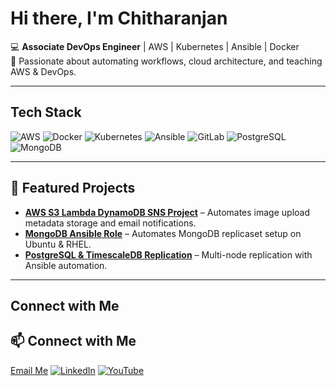 # Hi there, I'm Chitharanjan

💻 **Associate DevOps Engineer** | AWS | Kubernetes | Ansible | Docker  
🎯 Passionate about automating workflows, cloud architecture, and teaching AWS & DevOps.

---

## Tech Stack
![AWS](https://img.shields.io/badge/AWS-232F3E?style=for-the-badge&logo=amazonaws&logoColor=white)
![Docker](https://img.shields.io/badge/Docker-2496ED?style=for-the-badge&logo=docker&logoColor=white)
![Kubernetes](https://img.shields.io/badge/Kubernetes-326CE5?style=for-the-badge&logo=kubernetes&logoColor=white)
![Ansible](https://img.shields.io/badge/Ansible-EE0000?style=for-the-badge&logo=ansible&logoColor=white)
![GitLab](https://img.shields.io/badge/GitLab-FCA121?style=for-the-badge&logo=gitlab&logoColor=white)
![PostgreSQL](https://img.shields.io/badge/PostgreSQL-316192?style=for-the-badge&logo=postgresql&logoColor=white)
![MongoDB](https://img.shields.io/badge/MongoDB-4EA94B?style=for-the-badge&logo=mongodb&logoColor=white)

---

## 📌 Featured Projects
- **[AWS S3 Lambda DynamoDB SNS Project](https://github.com/chitharanjan-devops/aws-s3-lambda-dynamodb-sns)** – Automates image upload metadata storage and email notifications.
- **[MongoDB Ansible Role](https://github.com/chitharanjan-devops/mongodb-ansible-role)** – Automates MongoDB replicaset setup on Ubuntu & RHEL.
- **[PostgreSQL & TimescaleDB Replication](https://github.com/chitharanjan-devops/postgresql-timescaledb-replication)** – Multi-node replication with Ansible automation.

---

## Connect with Me
## 📫 Connect with Me
[Email Me](mailto:chitharanjank95@gmail.com)
[![LinkedIn](https://img.shields.io/badge/LinkedIn-0A66C2?style=for-the-badge&logo=linkedin&logoColor=white)](https://linkedin.com/in/YOUR-LINK)
[![YouTube](https://img.shields.io/badge/YouTube-FF0000?style=for-the-badge&logo=youtube&logoColor=white)](https://youtube.com/YOUR-LINK)
